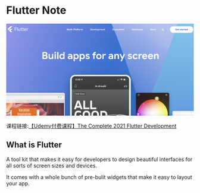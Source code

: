 # Flutter Note

![封面](https://raw.githubusercontent.com/Karllzy/imagebed/main/img/%E6%88%AA%E5%B1%8F2022-07-11%2000.49.37-20220711011420090.png)

课程链接:[【Udemy付费课程】The Complete 2021 Flutter Development](https://www.bilibili.com/video/BV1ku411v71e?p=2&vd_source=67ddbc392c924ceab4554b5bc519d39a)

## What is Flutter

A tool kit that makes it easy for developers to design beautiful interfaces for all sorts of screen sizes and devices.

It comes with a whole bunch of pre-bulit widgets that make it easy to layout your app.	

